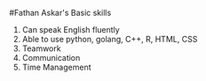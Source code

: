 #Fathan Askar's Basic skills

1. Can speak English fluently
2. Able to use python, golang, C++, R, HTML, CSS
3. Teamwork
4. Communication
5. Time Management